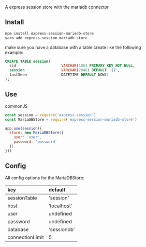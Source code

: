 A express session store with the mariadb connector


## Install

```sh
npm install express-session-mariadb-store
yarn add express-session-mariadb-store
```

make sure you have a database with a table create like the following example:

```sql
CREATE TABLE session(
  sid                     VARCHAR(100) PRIMARY KEY NOT NULL,   
  session                 VARCHAR(2048) DEFAULT '{}',   
  lastSeen                DATETIME DEFAULT NOW() 
);
```

## Use

commonJS

```js
const session = require('express-session')
const MariaDBStore = require('express-session-mariadb-store')

app.use(session({
  store: new MariaDBStore({
    user: 'user',
    password: 'password'
  })
}))
```

## Config
All config options for the MariaDBStore:

| key             | default     |
| :-------------- | :---------- |
| sessionTable    | 'session'   |
| host            | 'localhost' |
| user            | undefined   |
| password        | undefined   |
| database        | 'sessiondb' |
| connectionLimit | 5           |

